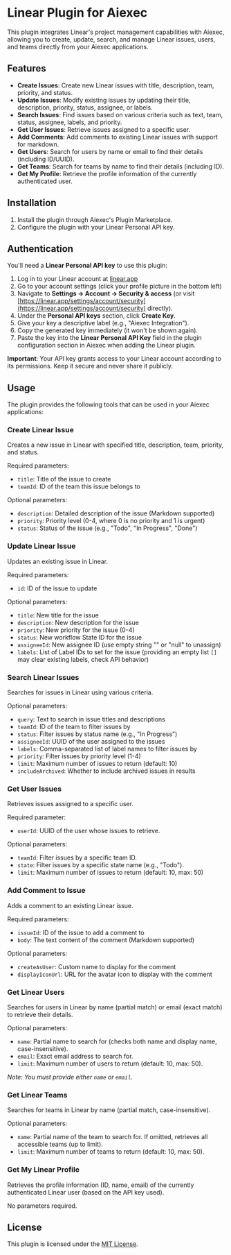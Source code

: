 # Linear Plugin for Aiexec

This plugin integrates Linear's project management capabilities with Aiexec, allowing you to create, update, search, and manage Linear issues, users, and teams directly from your Aiexec applications.

## Features

- **Create Issues**: Create new Linear issues with title, description, team, priority, and status.
- **Update Issues**: Modify existing issues by updating their title, description, priority, status, assignee, or labels.
- **Search Issues**: Find issues based on various criteria such as text, team, status, assignee, labels, and priority.
- **Get User Issues**: Retrieve issues assigned to a specific user.
- **Add Comments**: Add comments to existing Linear issues with support for markdown.
- **Get Users**: Search for users by name or email to find their details (including ID/UUID).
- **Get Teams**: Search for teams by name to find their details (including ID).
- **Get My Profile**: Retrieve the profile information of the currently authenticated user.

## Installation

1. Install the plugin through Aiexec's Plugin Marketplace.
2. Configure the plugin with your Linear Personal API key.

## Authentication

You'll need a **Linear Personal API key** to use this plugin:

1. Log in to your Linear account at [linear.app](https://linear.app)
2. Go to your account settings (click your profile picture in the bottom left)
3. Navigate to **Settings -> Account -> Security & access** (or visit [https://linear.app/settings/account/security](https://linear.app/settings/account/security) directly).
4. Under the **Personal API keys** section, click **Create Key**.
5. Give your key a descriptive label (e.g., \"Aiexec Integration\").
6. Copy the generated key immediately (it won't be shown again).
7. Paste the key into the **Linear Personal API Key** field in the plugin configuration section in Aiexec when adding the Linear plugin.

**Important**: Your API key grants access to your Linear account according to its permissions. Keep it secure and never share it publicly.

## Usage

The plugin provides the following tools that can be used in your Aiexec applications:

### Create Linear Issue

Creates a new issue in Linear with specified title, description, team, priority, and status.

Required parameters:
- `title`: Title of the issue to create
- `teamId`: ID of the team this issue belongs to

Optional parameters:
- `description`: Detailed description of the issue (Markdown supported)
- `priority`: Priority level (0-4, where 0 is no priority and 1 is urgent)
- `status`: Status of the issue (e.g., "Todo", "In Progress", "Done")

### Update Linear Issue

Updates an existing issue in Linear.

Required parameters:
- `id`: ID of the issue to update

Optional parameters:
- `title`: New title for the issue
- `description`: New description for the issue
- `priority`: New priority for the issue (0-4)
- `status`: New workflow State ID for the issue
- `assigneeId`: New assignee ID (use empty string \"\" or \"null\" to unassign)
- `labels`: List of Label IDs to set for the issue (providing an empty list `[]` may clear existing labels, check API behavior)

### Search Linear Issues

Searches for issues in Linear using various criteria.

Optional parameters:
- `query`: Text to search in issue titles and descriptions
- `teamId`: ID of the team to filter issues by
- `status`: Filter issues by status name (e.g., \"In Progress\")
- `assigneeId`: UUID of the user assigned to the issues
- `labels`: Comma-separated list of label names to filter issues by
- `priority`: Filter issues by priority level (1-4)
- `limit`: Maximum number of issues to return (default: 10)
- `includeArchived`: Whether to include archived issues in results

### Get User Issues

Retrieves issues assigned to a specific user.

Required parameter:
- `userId`: UUID of the user whose issues to retrieve.

Optional parameters:
- `teamId`: Filter issues by a specific team ID.
- `state`: Filter issues by a specific state name (e.g., \"Todo\").
- `limit`: Maximum number of issues to return (default: 10, max: 50)

### Add Comment to Issue

Adds a comment to an existing Linear issue.

Required parameters:
- `issueId`: ID of the issue to add a comment to
- `body`: The text content of the comment (Markdown supported)

Optional parameters:
- `createAsUser`: Custom name to display for the comment
- `displayIconUrl`: URL for the avatar icon to display with the comment

### Get Linear Users

Searches for users in Linear by name (partial match) or email (exact match) to retrieve their details.

Optional parameters:
- `name`: Partial name to search for (checks both name and display name, case-insensitive).
- `email`: Exact email address to search for.
- `limit`: Maximum number of users to return (default: 10, max: 50).

*Note: You must provide either `name` or `email`.*

### Get Linear Teams

Searches for teams in Linear by name (partial match, case-insensitive).

Optional parameters:
- `name`: Partial name of the team to search for. If omitted, retrieves all accessible teams (up to limit).
- `limit`: Maximum number of teams to return (default: 10, max: 50).

### Get My Linear Profile

Retrieves the profile information (ID, name, email) of the currently authenticated Linear user (based on the API key used).

No parameters required.

## License

This plugin is licensed under the [MIT License](LICENSE).



